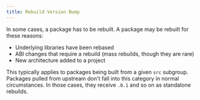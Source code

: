 ```yaml
---
title: Rebuild Version Bump
---
```


In some cases, a package has to be rebuilt. A package may be rebuilt for these reasons:

* Underlying libraries have been rebased
* ABI changes that require a rebuild (mass rebuilds, though they are rare)
* New architecture added to a project

This typically applies to packages being built from a given `src` subgroup. Packages pulled from upstream don't fall into this category in normal circumstances. In those cases, they receive `.0.1` and so on as standalone rebuilds.
